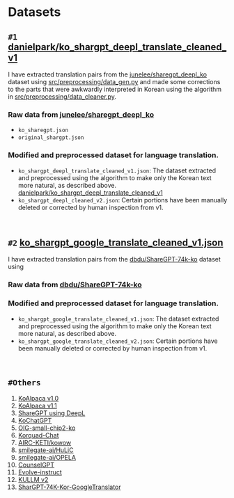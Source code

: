 
# Datasets
##  `#1` [danielpark/ko_shargpt_deepl_translate_cleaned_v1](https://huggingface.co/datasets/danielpark/ko_shargpt_deepl_translate_cleaned_v1)

I have extracted translation pairs from the [junelee/sharegpt_deepl_ko](https://huggingface.co/datasets/junelee/sharegpt_deepl_ko) dataset using [src/preprocessing/data_gen.py](https://github.com/dsdanielpark/ko-sharegpt-deepl-alpaca/blob/main/src/preprocessing/data_gen.py) and made some corrections to the parts that were awkwardly interpreted in Korean using the algorithm in [src/preprocessing/data_cleaner.py](https://github.com/dsdanielpark/ko-sharegpt-deepl-alpaca/blob/main/src/preprocessing/data_cleaner.py).

### Raw data from [junelee/sharegpt_deepl_ko](https://huggingface.co/datasets/junelee/sharegpt_deepl_ko)
- `ko_sharegpt.json`
- `original_shargpt.json`

### Modified and preprocessed dataset for language translation.
- `ko_shargpt_deepl_translate_cleaned_v1.json`: The dataset extracted and preprocessed using the algorithm to make only the Korean text more natural, as described above. [danielpark/ko_shargpt_deepl_translate_cleaned_v1](https://huggingface.co/datasets/danielpark/ko_shargpt_deepl_translate_cleaned_v1)
- `ko_shargpt_deepl_cleaned_v2.json`: Certain portions have been manually deleted or corrected by human inspection from v1.

<br>


## `#2` [ko_shargpt_google_translate_cleaned_v1.json](https://huggingface.co/datasets/danielpark/ko_shargpt_google_translate_cleaned_v1)
I have extracted translation pairs from the [dbdu/ShareGPT-74k-ko](https://huggingface.co/datasets/dbdu/ShareGPT-74k-ko/tree/main) dataset using 


### Raw data from [dbdu/ShareGPT-74k-ko](https://huggingface.co/datasets/dbdu/ShareGPT-74k-ko/tree/main)


### Modified and preprocessed dataset for language translation.
- `ko_shargpt_google_translate_cleaned_v1.json`: The dataset extracted and preprocessed using the algorithm to make only the Korean text more natural, as described above.
- `ko_shargpt_google_translate_cleaned_v2.json`: Certain portions have been manually deleted or corrected by human inspection from v1.

<br>


## `#Others`

1. [KoAlpaca v1.0](https://huggingface.co/datasets/Bingsu/ko_alpaca_data)
2. [KoAlpaca v1.1](https://raw.githubusercontent.com/Beomi/KoAlpaca/main/KoAlpaca_v1.1.jsonl)
3. [ShareGPT using DeepL](https://huggingface.co/datasets/junelee/sharegpt_deepl_ko)
4. [KoChatGPT](https://github.com/airobotlab/KoChatGPT)
5. [OIG-small-chip2-ko](https://huggingface.co/datasets/heegyu/OIG-small-chip2-ko)
6. [Korquad-Chat](https://huggingface.co/datasets/heegyu/korquad-chat-v1)
7. [AIRC-KETI/kowow](https://github.com/AIRC-KETI/kowow)
8. [smilegate-ai/HuLiC](https://github.com/smilegate-ai/HuLiC)
9. [smilegate-ai/OPELA](https://github.com/smilegate-ai/OPELA)
10. [CounselGPT](https://github.com/MrBananaHuman/CounselGPT)
11. [Evolve-instruct](https://github.com/lcw99/evolve-instruct/)
12. [KULLM v2](https://huggingface.co/datasets/nlpai-lab/kullm-v2)
13. [SharGPT-74K-Kor-GoogleTranslator](https://huggingface.co/datasets/dbdu/ShareGPT-74k-ko)